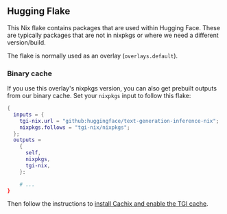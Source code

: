 ## Hugging Flake

This Nix flake contains packages that are used within Hugging Face. These
are typically packages that are not in nixpkgs or where we need a different
version/build.

The flake is normally used as an overlay (`overlays.default`).

### Binary cache

If you use this overlay's nixpkgs version, you can also get prebuilt outputs
from our binary cache. Set your `nixpkgs` input to follow this flake:

```nix
{
  inputs = {
    tgi-nix.url = "github:huggingface/text-generation-inference-nix";
    nixpkgs.follows = "tgi-nix/nixpkgs";
  };
  outputs =
    {
      self,
      nixpkgs,
      tgi-nix,
    }:

    # ...
}
```

Then follow the instructions to [install Cachix and enable the TGI cache](https://app.cachix.org/cache/text-generation-inference).
